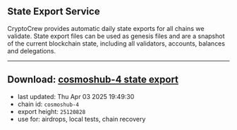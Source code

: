 ## State Export Service
CryptoCrew provides automatic daily state exports for all chains we validate. State export files can be used as genesis files and are a snapshot of the current blockchain state, including all validators, accounts, balances and delegations.

---
**Download: [cosmoshub-4 state export](https://dl-eu2.ccvalidators.com/SERVICE/cosmoshub/cosmoshub-4_export_25120828.json)**
---

- last updated: Thu Apr 03 2025 19:49:30
- chain id: `cosmoshub-4`
- export height: `25120828`
- use for: airdrops, local tests, chain recovery
